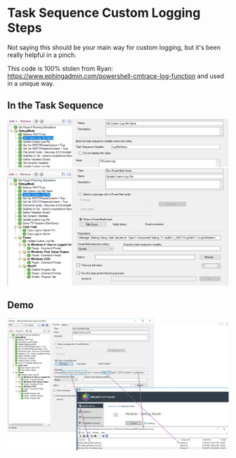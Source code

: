 # Task Sequence Custom Logging Steps

Not saying this should be your main way for custom logging, but it's been really helpful in a pinch.

This code is 100% stolen from Ryan: https://www.ephingadmin.com/powershell-cmtrace-log-function and used in a unique way.

## In the Task Sequence

[![TSLogging01](TSLogging01.png)](TSLogging01.png)
[![TSLogging02](TSLogging02.png)](TSLogging02.png)

## Demo

[![TSLogging03](TSLogging03.png)](TSLogging03.png)